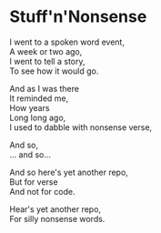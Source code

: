 # Stuff'n'Nonsense

I went to a spoken word event,  
A week or two ago,  
I went to tell a story,  
To see how it would go.  
  
And as I was there  
It reminded me,  
How years  
Long long ago,  
I used to dabble with nonsense verse,  
  
And so,  
... and so...  
  
And so here's yet another repo,  
But for verse  
And not for code.  
  
Hear's yet another repo,  
For silly nonsense words.  
